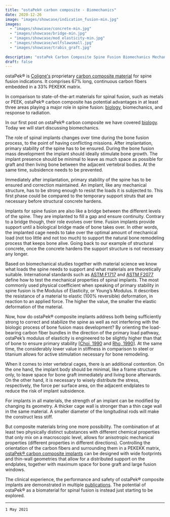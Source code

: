```yaml
---
title: "ostaPek® carbon composite - Biomechanics"
date: 2020-12-26
image: "images/showcase/indication_fusion-min.jpg"
images: 
  - "images/showcase/concrete-min.jpg"
  - "images/showcase/bridge-min.jpg"
  - "images/showcase/mod_elasticity-min.jpg"
  - "images/showcase/wolfslawsmall.jpg"
  - "images/showcase/trabis_graft.jpg"
  
description: "ostaPek Carbon Composite Spine Fusion Biomechanics Mechanobiology"
draft: false
---
```


ostaPek® is [Coligne's](http://www.coligne.com/international/home.html) proprietary [carbon composite material](https://saps2412.github.io/sales_mktg/what_is_ostaPek_and_why.pdf) for spine fusion indications. 
It comprises 67% long, continuous carbon fibers embedded in a 33% PEKEKK matrix. 

In comparison to state-of-the-art materials for spinal fusion, such as metals or PEEK, ostaPek® carbon composite has potential advantages in 
at least three areas playing a major role in spine fusion: [biology](https://spinenuances.com/blog/ostapek_carbon_composite_part_one_biology), biomechanics, and response to radiation.

<!--more-->

In our first post on ostaPek® carbon composite we have covered [biology](https://spinenuances.com/blog/ostapek_carbon_composite_part_one_biology). 
Today we will start discussing biomechanics.

The role of spinal implants changes over time during the bone fusion process, to the point of having conflicting missions. 
After implantation, primary stability of the spine has to be ensured. During the bone fusion mass development the implant should ideally stimulate bone growth. 
The implant presence should be minimal to leave as much space as possible for graft and then living bone between the adjacent vertebral bodies. At the same time, subsidence needs to be prevented.

Immediately after implantation, primary stability of the spine has to be ensured and correction maintained. 
An implant, like any mechanical structure, has to be strong enough to resist the loads it is subjected to. 
This first phase could be compared to the temporary support struts that are necessary before structural concrete hardens.

Implants for spine fusion are also like a bridge between the different levels of the spine. They are implanted to fill a gap and ensure continuity. 
Contrary to a bridge though, their role evolves over time. Fusion implants provide support until a biological bridge made of bone takes over. 
In other words, the implanted cage needs to take over the optimal amount of mechanical load (not too little and not too much) 
to support the natural bone remodeling process that keeps bone alive. Going back to our example of structural concrete, once the concrete hardens the support structure is not necessary any longer. 

Based on biomechanical studies together with material science we know what loads the spine needs to support and what materials are theoretically suitable. 
International standards such as [ASTM F1717](https://www.astm.org/Standards/F1717.htm) and [ASTM F2077](https://www.astm.org/Standards/F2077.htm) define how to test the mechanical properties of spinal implants. 
The most commonly used physical coefficient when speaking of primary stability in spine fusion is the Modulus of Elasticity, or Young’s Modulus. 
It describes the resistance of a material to elastic (100% reversible) deformation, in reaction to an applied force. The higher the value, the smaller the elastic deformation of the material.

Now, how do ostaPek® composite implants address both being sufficiently strong to correct and stabilize the spine as well as not interfering with the biologic process of bone fusion mass development? 
By orienting the load-bearing carbon fiber bundles in the direction of the primary load pathway, ostaPek’s modulus of elasticity is engineered to be 
slightly higher than that of bone to ensure primary stability [[Choi, 1990](https://pubmed.ncbi.nlm.nih.gov/2277045) and [Rho, 1990](https://pubmed.ncbi.nlm.nih.gov/8429054/)]. 
At the same time, the considerably lower value in stiffness in comparison to steel or titanium allows for active stimulation necessary for bone remodeling.

When it comes to inter vertebral cages, there is an additional contention. On the one hand, the implant body should be minimal, like a frame structure only, 
to leave space for bone graft immediately and living bone afterwards. On the other hand, it is necessary to wisely distribute the stress, respectively, 
the force per surface area, on the adjacent endplates to reduce the risk of implant subsidence.

For implants in all materials, the strength of an implant can be modified by changing its geometry. A thicker cage wall is stronger than a thin cage wall in the same material. 
A smaller diameter of the longitudinal rods will make the construct less stiff.

But composite materials bring one more possibility. The combination of at least two physically distinct substances with different chemical properties that only mix on a macroscopic level, 
allows for anisotropic mechanical properties (different properties in different directions). Controlling the orientation of the carbon fibers and surrounding them in a PEKEKK matrix, 
[ostaPek® carbon composite implants](https://saps2412.github.io/sales_mktg/what_is_ostaPek_and_why.pdf) can be designed with wide footprints and thin-wall geometries that allow for a distributed support on the endplates, 
together with maximum space for bone graft and large fusion windows. 

The clinical experience, the performance and safety of ostaPek® composite implants are demonstrated in multiple [publications](https://spinenuances.com/documents/spine_fusion_publications). 
The potential of ostaPek® as a biomaterial for spinal fusion is instead just starting to be explored.

---

`1 May 2021`
